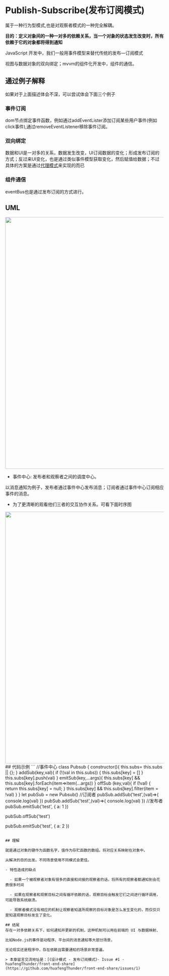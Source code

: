 # Publish-Subscribe(发布订阅模式)
属于一种行为型模式,也是对观察者模式的一种完全解耦。

**目的：定义对象间的一种一对多的依赖关系，当一个对象的状态发生改变时，所有依赖于它的对象都将得到通知**

JavaScript 开发中，我们一般用事件模型来替代传统的发布—订阅模式

视图与数据对象的双向绑定；mvvm的组件化开发中，组件的通信。

## 通过例子解释

如果对于上面描述体会不深，可以尝试体会下面三个例子

### 事件订阅

dom节点绑定事件函数，例如通过addEventLister添加订阅某些用户事件(例如click事件),通过removeEventListener移除事件订阅。

### 双向绑定

数据和UI是一对多的关系，数据发生改变，UI订阅数据的变化；形成发布订阅的方式；反过来UI变化，也是通过类似事件模型获取变化，然后赋值给数据；不过具体的方案是通过<a href='./设计模式/代理模式.md'>代理模式</a>来实现的而已

### 组件通信

eventBus也是通过发布订阅的方式进行。

## UML

<img width=800 src="https://github.com/huafengThunder/front-end-share/blob/main/%E8%AE%BE%E8%AE%A1%E6%A8%A1%E5%BC%8F/asset/%E5%8F%91%E5%B8%83%E8%AE%A2%E9%98%85uml.svg">

- 事件中心: 发布者和观察者之间的调度中心。

以消息通知为例子，发布者通过事件中心发布消息；订阅者通过事件中心订阅相应事件的消息。

- 为了更清晰的观看他们三者的交互协作关系。可看下面时序图

<img width=800 src="https://github.com/huafengThunder/front-end-share/blob/main/%E8%AE%BE%E8%AE%A1%E6%A8%A1%E5%BC%8F/asset/%E5%8F%91%E5%B8%83%E8%AE%A2%E9%98%85uml.svg">
## 代码示例
```
//事件中心
class Pubsub {
  constructor(){
    this.subs= this.subs || {}; 
  }
  addSub(key,val){
    if (!(val in this.subs)) {
      this.subs[key] = []
    }
    this.subs[key].push(val)
  }
  emitSub(key,...args){
    this.subs[key] && this.subs[key].forEach(item=>item(...args))
  }
  offSub (key,val){
    if (!val) {  
      return this.subs[key] = null;
    }
    this.subs[key] && this.subs[key].filter(item = !val)
  }
}
let pubSub = new Pubsub()
//订阅者
pubSub.addSub('test',(val)=>{
  console.log(val)
})
pubSub.addSub('test',(val)=>{
  console.log(val)
})
//发布者
pubSub.emitSub('test', { a: 1 })

pubSub.offSub('test')

pubSub.emitSub('test', { a: 2 })
```

## 理解

就是通过对象的键作为函数名字，值作为存贮函数的数组。将对应关系映射在对象中。

从解决的目的出发。不同场景使用不同模式会更佳。

- 特性造成的缺点

  - 如果一个被观察者对象有很多的直接和间接的观察者的话，将所有的观察者都通知到会花费很多时间

  - 如果在观察者和观察目标之间有循环依赖的话，观察目标会触发它们之间进行循环调用，可能导致系统崩溃。

  - 观察者模式没有相应的机制让观察者知道所观察的目标对象是怎么发生变化的，而仅仅只是知道观察目标发生了变化。

## 结尾
存在一对多依赖关系下，如何通知并更新的机制，这种机制可以用在前端的 UI 与数据映射、

比如Node.js的事件驱动程序、平台间的消息通知等大部分场景，

无论现实还是程序中，存在依赖且需要通知的场景非常普遍。

> 本章留言交流地址是：[《设计模式 - 发布订阅模式》· Issue #1 · huafengThunder/front-end-share](https://github.com/huafengThunder/front-end-share/issues/1)








